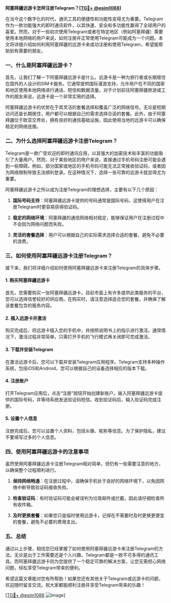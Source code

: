 **阿塞拜疆远游卡怎样注册Telegram？[[TG💪+ @esim1088](https://t.me/s/esim1088)]**

在当今这个数字化的时代，通讯工具的便捷性和功能性变得尤为重要。Telegram作为一款功能强大的即时通讯软件，以其快速、安全和多功能性赢得了全球用户的喜爱。然而，对于一些初次使用Telegram或者在特定地区（例如阿塞拜疆）需要使用本地网络的用户来说，如何注册并正常使用Telegram可能成为一个问题。本文将详细介绍如何利用阿塞拜疆的远游卡来成功注册和使用Telegram，希望能帮助到有需要的朋友。

### 一、什么是阿塞拜疆远游卡？

首先，让我们了解一下阿塞拜疆远游卡是什么。远游卡是一种为旅行者或长期居住在国外的人设计的SIM卡服务。它通常提供国际漫游支持，允许用户在不同的国家和地区使用本地网络进行通话、短信和数据流量。对于计划前往阿塞拜疆旅游或工作的朋友来说，远游卡是一个非常实用的选择。

阿塞拜疆远游卡的优势在于其灵活的套餐选择和覆盖广泛的网络信号。无论是短期访问还是长期居住，用户都可以根据自己的需求选择合适的套餐。此外，由于阿塞拜疆位于欧亚交界处，拥有良好的通信基础设施，因此使用当地的远游卡可以确保稳定的网络连接。

### 二、为什么选择阿塞拜疆远游卡注册Telegram？

Telegram是一款广受欢迎的即时通讯应用，以其强大的加密技术和丰富的功能吸引了大量用户。然而，对于某些地区的用户来说，直接通过手机号码注册可能会遇到一些障碍。例如，部分国家或地区的手机号码可能无法正常接收验证码，或者因为网络限制导致无法顺利登录。在这种情况下，选择一张可靠的远游卡就显得尤为重要。

阿塞拜疆远游卡之所以成为注册Telegram的理想选择，主要有以下几个原因：

1. **国际号码支持**：阿塞拜疆远游卡提供的号码通常是国际号码，这使得用户在注册Telegram时更容易获得验证码。
   
2. **稳定的网络环境**：阿塞拜疆的通信网络相对稳定，能够保证用户在注册过程中不会因为网络问题而失败。

3. **灵活的套餐选择**：用户可以根据自己的实际需求选择合适的套餐，避免不必要的浪费。

### 三、如何使用阿塞拜疆远游卡注册Telegram？

接下来，我们将详细介绍如何使用阿塞拜疆远游卡来注册Telegram的具体步骤。

#### 1. 购买阿塞拜疆远游卡

首先，您需要购买一张阿塞拜疆远游卡。目前市面上有许多提供此类服务的平台，您可以选择信誉较好的供应商。在购买时，请注意选择适合您的套餐，并确保了解该套餐包含的服务内容。

#### 2. 插入远游卡并激活

购买完成后，将远游卡插入您的手机中，并按照说明书上的指示进行激活。通常情况下，激活过程非常简单，只需打开手机的飞行模式再关闭即可完成激活。

#### 3. 下载并安装Telegram

在激活远游卡后，您可以下载并安装Telegram应用程序。Telegram支持多种操作系统，包括iOS和Android，您可以根据自己的设备选择相应的版本下载。

#### 4. 注册账户

打开Telegram应用后，点击“注册”按钮开始创建新账户。输入阿塞拜疆远游卡提供的国际号码，并等待系统发送验证码短信。收到验证码后，输入验证码完成注册。

#### 5. 设置个人信息

注册完成后，您可以设置个人资料，包括头像、昵称等信息。为了保护隐私，建议不要填写过多的个人信息。

### 四、使用阿塞拜疆远游卡的注意事项

虽然使用阿塞拜疆远游卡注册Telegram相对简单，但仍有一些需要注意的地方，以确保整个过程顺利进行。

1. **保持网络畅通**：在注册过程中，请确保手机处于良好的网络环境下，以免因网络中断导致验证码接收失败。

2. **检查验证码**：有时验证码可能会被误判为垃圾邮件或拦截，因此请仔细检查所有收件箱。

3. **及时更换套餐**：如果您只是临时使用远游卡，记得在不需要时及时更换更便宜的套餐，避免不必要的费用支出。

### 五、总结

通过以上步骤，相信您已经掌握了如何使用阿塞拜疆远游卡来注册Telegram的方法。无论是出于工作需要还是个人兴趣，Telegram都是一款不可多得的通讯工具。而阿塞拜疆远游卡则为您提供了一个稳定可靠的解决方案，让您无需担心网络问题，轻松享受Telegram带来的便利。

希望这篇文章能对您有所帮助！如果您还有其他关于Telegram或远游卡的问题，欢迎随时留言交流。祝大家都能顺利注册并享受Telegram带来的乐趣！

[[TG💪+ @esim1088](https://t.me/s/esim1088) ![Image](https://i.postimg.cc/4NQfJmqS/Snipaste-2025-05-13-00-14-12.png)]